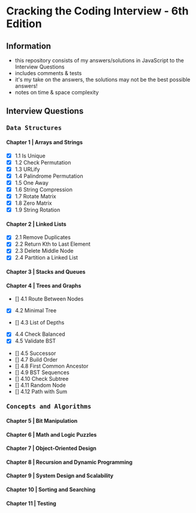 # Cracking the Coding Interview - 6th Edition

## Information

- this repository consists of my answers/solutions in JavaScript to the Interview Questions
- includes comments & tests
- it's my take on the answers, the solutions may not be the best possible answers!
- notes on time & space complexity

## Interview Questions

### <kbd>Data Structures</kbd>

#### Chapter 1 | Arrays and Strings

- [x] 1.1 Is Unique
- [x] 1.2 Check Permutation
- [x] 1.3 URLify
- [x] 1.4 Palindrome Permutation
- [x] 1.5 One Away
- [x] 1.6 String Compression
- [x] 1.7 Rotate Matrix
- [x] 1.8 Zero Matrix
- [x] 1.9 String Rotation

#### Chapter 2 | Linked Lists

- [x] 2.1 Remove Duplicates
- [x] 2.2 Return Kth to Last Element
- [x] 2.3 Delete Middle Node
- [x] 2.4 Partition a Linked List

#### Chapter 3 | Stacks and Queues

#### Chapter 4 | Trees and Graphs

- [] 4.1 Route Between Nodes
- [x] 4.2 Minimal Tree
- [] 4.3 List of Depths
- [x] 4.4 Check Balanced
- [x] 4.5 Validate BST
- [] 4.5 Successor
- [] 4.7 Build Order
- [] 4.8 First Common Ancestor
- [] 4.9 BST Sequences
- [] 4.10 Check Subtree
- [] 4.11 Random Node
- [] 4.12 Path with Sum

### <kbd>Concepts and Algorithms</kbd>

#### Chapter 5 | Bit Manipulation

#### Chapter 6 | Math and Logic Puzzles

#### Chapter 7 | Object-Oriented Design

#### Chapter 8 | Recursion and Dynamic Programming

#### Chapter 9 | System Design and Scalability

#### Chapter 10 | Sorting and Searching

#### Chapter 11 | Testing
